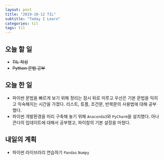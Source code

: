 ```yaml
---
layout: post
title: "2019-10-12 TIL"
subtitle: "Today I Learn"
categories: til
tags: til
---
```

## 오늘 할 일
- ~~TIL 작성~~   
- ~~Python 문법 공부~~


## 오늘 한 일
- 파이썬 문법을 빠르게 보기 위해 정리는 잠시 뒤로 미루고 우선은 기본 문법을 익히고 익숙해지는 시간을 가졌다. 리스트, 튜플, 조건문, 반복문의 사용법에 대해 공부했다. 
- 파이썬 개발환경을 미리 구축해 놓기 위해 `Anaconda3`와 `PyCharm`을 설치했다. 아나콘다의 업데이트에 대해서 공부했고, 파이참의 기본 설정을 마쳤다. 

## 내일의 계획
- 파이썬 라이브러리 연습하기 `Pandas` `Numpy`